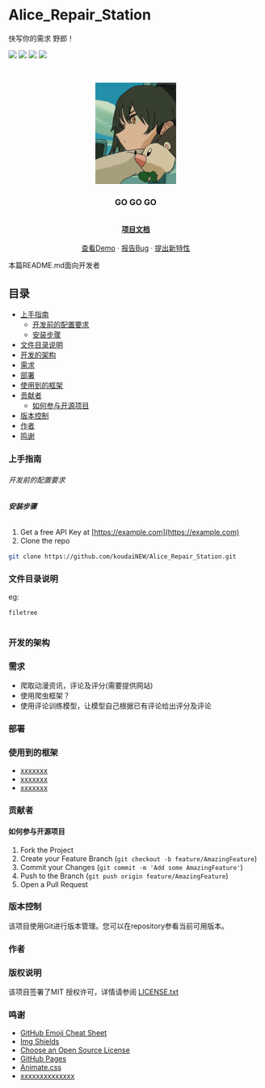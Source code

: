 
# Alice_Repair_Station

快写你的需求 野郎！

<!-- PROJECT SHIELDS -->

<img src="https://img.shields.io/badge/platform-linux-green"> <img src="https://img.shields.io/badge/host-x86-purple"> <img src="https://img.shields.io/badge/language-mix-yellow"> <img src="https://img.shields.io/badge/version-v0.0.0-blue"> 

<!-- PROJECT LOGO -->
<br />

<p align="center">
  <a href="https://github.com/koudaiNEW/Alice_Repair_Station">
    <img src="git_resource/勘ぐれい.jpg" alt="Logo" width="160" height="200">
  </a>

  <h3 align="center">GO GO GO</h3>
  <p align="center">
    <br />
    <a href="https://github.com/koudaiNEW/Alice_Repair_Station"><strong>项目文档</strong></a>
    <br />
    <br />
    <a href="https://github.com/koudaiNEW/Alice_Repair_Station">查看Demo</a>
    ·
    <a href="https://github.com/koudaiNEW/Alice_Repair_Station/issues">报告Bug</a>
    ·
    <a href="https://github.com/koudaiNEW/Alice_Repair_Station/issues">提出新特性</a>
  </p>

</p>


 本篇README.md面向开发者
 
## 目录

- [上手指南](#上手指南)
  - [开发前的配置要求](#开发前的配置要求)
  - [安装步骤](#安装步骤)
- [文件目录说明](#文件目录说明)
- [开发的架构](#开发的架构)
- [需求](#需求)
- [部署](#部署)
- [使用到的框架](#使用到的框架)
- [贡献者](#贡献者)
  - [如何参与开源项目](#如何参与开源项目)
- [版本控制](#版本控制)
- [作者](#作者)
- [鸣谢](#鸣谢)

### 上手指南





###### 开发前的配置要求



###### **安装步骤**

1. Get a free API Key at [https://example.com](https://example.com)
2. Clone the repo

```sh
git clone https://github.com/koudaiNEW/Alice_Repair_Station.git
```

### 文件目录说明
eg:

```
filetree 


```





### 开发的架构 


### 需求
- 爬取动漫资讯，评论及评分(需要提供网站)
 - 使用爬虫框架？
- 使用评论训练模型，让模型自己根据已有评论给出评分及评论


### 部署



### 使用到的框架

- [xxxxxxx](https://getbootstrap.com)
- [xxxxxxx](https://jquery.com)
- [xxxxxxx](https://laravel.com)

### 贡献者



#### 如何参与开源项目




1. Fork the Project
2. Create your Feature Branch (`git checkout -b feature/AmazingFeature`)
3. Commit your Changes (`git commit -m 'Add some AmazingFeature'`)
4. Push to the Branch (`git push origin feature/AmazingFeature`)
5. Open a Pull Request



### 版本控制

该项目使用Git进行版本管理。您可以在repository参看当前可用版本。

### 作者





### 版权说明

该项目签署了MIT 授权许可，详情请参阅 [LICENSE.txt](https://github.com/koudaiNEW/Alice_Repair_Station/blob/main/LICENSE)

### 鸣谢


- [GitHub Emoji Cheat Sheet](https://www.webpagefx.com/tools/emoji-cheat-sheet)
- [Img Shields](https://shields.io)
- [Choose an Open Source License](https://choosealicense.com)
- [GitHub Pages](https://pages.github.com)
- [Animate.css](https://daneden.github.io/animate.css)
- [xxxxxxxxxxxxxx](https://connoratherton.com/loaders)

<!-- links -->
[your-project-path]:shaojintian/Best_README_template
[contributors-shield]: https://img.shields.io/github/contributors/shaojintian/Best_README_template.svg?style=flat-square
[contributors-url]: https://github.com/shaojintian/Best_README_template/graphs/contributors
[forks-shield]: https://img.shields.io/github/forks/shaojintian/Best_README_template.svg?style=flat-square
[forks-url]: https://github.com/shaojintian/Best_README_template/network/members
[stars-shield]: https://img.shields.io/github/stars/shaojintian/Best_README_template.svg?style=flat-square
[stars-url]: https://github.com/shaojintian/Best_README_template/stargazers
[issues-shield]: https://img.shields.io/github/issues/shaojintian/Best_README_template.svg?style=flat-square
[issues-url]: https://img.shields.io/github/issues/shaojintian/Best_README_template.svg
[license-shield]: https://img.shields.io/github/license/shaojintian/Best_README_template.svg?style=flat-square
[license-url]: https://github.com/shaojintian/Best_README_template/blob/master/LICENSE.txt
[linkedin-shield]: https://img.shields.io/badge/-LinkedIn-black.svg?style=flat-square&logo=linkedin&colorB=555
[linkedin-url]: https://linkedin.com/in/shaojintian
